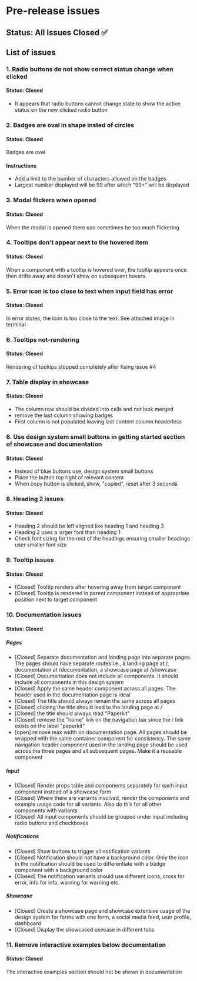 # Pre-release issues

## Status: All Issues Closed ✅

## List of issues

### 1. Radio buttons do not show correct status change when clicked
#### Status: Closed

- It appears that radio buttons cannot change state to show the active status on the new clicked radio button

### 2. Badges are oval in shape insted of circles
#### Status: Closed

Badges are oval

#### Instructions

- Add a limit to the bumber of characters allowed on the badges
- Largest number displayed will be 99 after which "99+" will be displayed


### 3. Modal flickers when opened
#### Status: Closed

When the modal is opened there can sometimes be too much flickering

### 4. Tooltips don't appear next to the hovered item
#### Status: Closed

When a component with a tooltip is hovered over, the tooltip appears once then drifts away and doesn't show on subsequent hovers.

### 5. Error icon is too close to text when input field has error
#### Status: Closed

In error states, the icon is too close to the text. See attached image in terminal

### 6. Tooltips not-rendering
#### Status: Closed

Rendering of tooltips stopped completely after fixing issue #4

### 7. Table display in showcase
#### Status: Closed

- The column row should be divided into cells and not look merged
- remove the last column showing badges
- First column is not populated leaving last content column headerless

### 8. Use design system small buttons in getting started section of showcase and documentation
#### Status: Closed

- Instead of blue buttons use, design system small buttons
- Place the button top right of relevant content
- When copy button is clicked, show, "copied", reset after 3 seconds

### 8. Heading 2 issues
#### Status: Closed

- Heading 2 should be left aligned like heading 1 and heading 3
- Heading 2 uses a larger font than heading 1
- Check font sizing for the rest of the headings ensuring smaller headings user smaller font size

### 9. Tooltip issues
#### Status: Closed

- [Closed] Tooltip renders after hovering away from target component
- [Closed] Tooltip is rendered in parent component instead of appropriate position next to target component

### 10. Documentation issues
#### Status: Closed

##### Pages
- [Closed] Separate documentation and landing page into separate pages. The pages should have separate routes i.e., a landing page at /, documentation at /documentation, a showcase page at /showcase 
- [Closed] Documentation does not include all components. It should include all components in this design system
- [Closed] Apply the same header component across all pages. The header used in the documentation page is ideal
- [Closed] The title should always remain the same across all pages
- [Closed] clicking the title should lead to the landing page at /
- [Closed] the title should always read "Paperkit"
- [Closed] remove the "home" link on the navigation bar since the / link exists on the label "paperkit"
- [open] remove max width on documentation page. All pages should be wrapped with the same container component for consistency. The same navigation header component used in the landing page should be used across the three pages and all subsequent pages. Make it a reusable component


##### Input
- [Closed] Render props table and components separately for each input component instead of a showcase form
- [Closed] Where there are variants involved, render the components and example usage code for all variants. Also do this for all other components with variants
- [Closed] All input components should be grouped under input including radio buttons and checkboxes

##### Notifications
- [Closed] Show buttons to trigger all notification variants
- [Closed] Notification should not have a background color. Only the icon in the notification should be used to differentiate with a badge component with a background color
- [Closed] The notification variants should use different icons, cross for error, info for info, warning for warning etc.

##### Showcase
- [Closed] Create a showcase page and showcase extensive usage of the design system for forms with one form, a social media feed, user profile, dashboard
- [Closed] Display the showcased usecase in different tabs

### 11. Remove interactive examples below documentation
#### Status: Closed

The interactive examples section should not be shown in documentation
